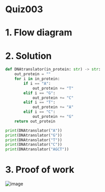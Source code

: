 # Quiz003

# 1. Flow diagram

# 2. Solution
```.py
def DNAtranslator(in_protein: str) -> str:
    out_protein = ""
    for i in in_protein:
        if i == "A":
            out_protein += "T"
        elif i == "G":
            out_protein += "C"
        elif i == "T":
            out_protein += "A"
        elif i == "C":
            out_protein += "G"
    return out_protein

print(DNAtranslator("A"))
print(DNAtranslator("G"))
print(DNAtranslator("T"))
print(DNAtranslator("C"))
print(DNAtranslator("AGCT"))
```
# 3. Proof of work
![image](https://github.com/AntGra25/unit1-CS24/assets/142757981/5f93088c-02b8-4cb3-b6b8-c099c1fe9eee)
